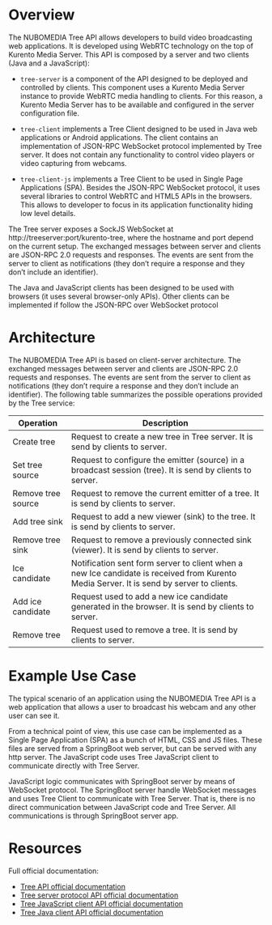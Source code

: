 # Overview

The NUBOMEDIA Tree API allows developers to build video broadcasting web applications. It is developed using WebRTC technology on the top of Kurento Media Server. This API is composed by a server and two clients (Java and a JavaScript):

- ```tree-server``` is a component of the API designed to be deployed and controlled by clients. This component uses a Kurento Media Server instance to provide WebRTC media handling to clients. For this reason, a Kurento Media Server has to be available and configured in the server configuration file.

- ```tree-client``` implements a Tree Client designed to be used in Java web applications or Android applications. The client contains an implementation of JSON-RPC WebSocket protocol implemented by Tree server. It does not contain any functionality to control video players or video capturing from webcams.

- ```tree-client-js``` implements a Tree Client to be used in Single Page Applications (SPA). Besides the JSON-RPC WebSocket protocol, it uses several libraries to control WebRTC and HTML5 APIs in the browsers. This allows to developer to focus in its application functionality hiding low level details.

The Tree server exposes a SockJS  WebSocket at http://treeserver:port/kurento-tree, where the hostname and port depend on the current setup. The exchanged messages between server and clients are JSON-RPC 2.0 requests and responses. The events are sent from the server to client as notifications (they don’t require a response and they don’t include an identifier).

The Java and JavaScript clients has been designed to be used with browsers (it uses several browser-only APIs). Other clients can be implemented if follow the JSON-RPC over WebSocket protocol

# Architecture

The NUBOMEDIA Tree API is based on client-server architecture. The exchanged messages between server and clients are JSON-RPC 2.0 requests and responses. The events are sent from the server to client as notifications (they don’t require a response and they don’t include an identifier). The following table summarizes the possible operations provided by the Tree service: 

| Operation            | Description                                    |
|----------------------|------------------------------------------------|
| Create tree          | Request to create a new tree in Tree server. It is send by clients to server.    |
| Set tree source      | Request to configure the emitter (source) in a broadcast session (tree). It is send by clients to server.    |
| Remove tree source   | Request to remove the current emitter of a tree. It is send by clients to server.|
| Add tree sink        | Request to add a new viewer (sink) to the tree. It is send by clients to server. |
| Remove tree sink     | Request to remove a previously connected sink (viewer). It is send by clients to server.|
| Ice candidate        | Notification sent form server to client when a new Ice candidate is received from Kurento Media Server. It is send by server to clients.|
| Add ice candidate    | Request used to add a new ice candidate generated in the browser. It is send by clients to server.|
| Remove tree          | Request used to remove a tree. It is send by clients to server.|

# Example Use Case

The typical scenario of an application using the NUBOMEDIA Tree API is a web application that allows a user to broadcast his webcam and any other user can see it.

From a technical point of view, this use case can be implemented as a Single Page Application (SPA) as a bunch of HTML, CSS and JS files. These files are served from a SpringBoot web server, but can be served with any http server. The JavaScript code uses Tree JavaScript client to communicate directly with Tree Server.

JavaScript logic communicates with SpringBoot server by means of WebSocket protocol. The SpringBoot server handle WebSocket messages and uses Tree Client to communicate with Tree Server. That is, there is no direct communication between JavaScript code and Tree Server. All communications is through SpringBoot server app.


# Resources

Full official documentation:

- [Tree API official documentation](http://doc-kurento-tree.readthedocs.org/en/latest/)
- [Tree server protocol API official documentation](http://doc-kurento-tree.readthedocs.org/en/latest/deployment.html)
- [Tree JavaScript client API official documentation](http://doc-kurento-tree.readthedocs.org/en/latest/javascript_client.html)
- [Tree Java client API official documentation](http://doc-kurento-tree.readthedocs.org/en/latest/java_client.html)
